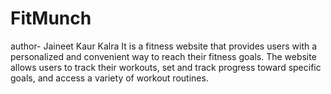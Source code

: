 # FitMunch
author- Jaineet Kaur Kalra
It is a fitness website that provides users with a personalized and convenient way to reach their fitness goals. The website allows users to track their workouts, set and track progress toward specific goals, and access a variety of workout routines.